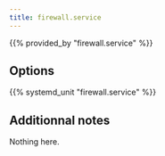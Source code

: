 ```yaml
---
title: firewall.service
---
```


{{% provided_by "firewall.service" %}}

## Options

{{% systemd_unit "firewall.service" %}}

## Additionnal notes

Nothing here.